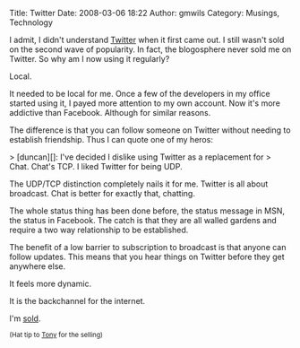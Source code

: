 Title: Twitter
Date: 2008-03-06 18:22
Author: gmwils
Category: Musings, Technology

I admit, I didn't understand [Twitter][] when it first came out. I still
wasn't sold on the second wave of popularity. In fact, the blogosphere
never sold me on Twitter. So why am I now using it regularly?

</p>

Local.

</p>

It needed to be local for me. Once a few of the developers in my office
started using it, I payed more attention to my own account. Now it's
more addictive than Facebook. Although for similar reasons.

</p>

The difference is that you can follow someone on Twitter without needing
to establish friendship. Thus I can quote one of my heros:

</p>

<p>
> [duncan][]: I've decided I dislike using Twitter as a replacement for
> Chat. Chat's TCP. I liked Twitter for being UDP.

</p>

The UDP/TCP distinction completely nails it for me. Twitter is all about
broadcast. Chat is better for exactly that, chatting.

</p>

The whole status thing has been done before, the status message in MSN,
the status in Facebook. The catch is that they are all walled gardens
and require a two way relationship to be established.

</p>

The benefit of a low barrier to subscription to broadcast is that anyone
can follow updates. This means that you hear things on Twitter before
they get anywhere else.

</p>

It feels more dynamic.

</p>

It is the backchannel for the internet.

</p>

I'm [sold][].

</p>

<small>(Hat tip to [Tony][] for the selling)</small>

</p>

  [Twitter]: http://twitter.com/
  [duncan]: http://duncandavidson.com/
  [sold]: http://twitter.com/gmwils
  [Tony]: http://twitter.com/tgeros
